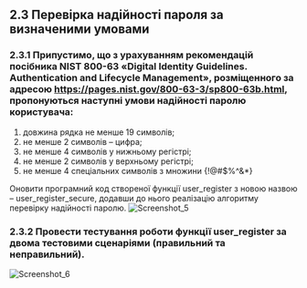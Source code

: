 ## 2.3 Перевірка надійності пароля за визначеними умовами
### 2.3.1 Припустимо, що з урахуванням рекомендацій посібника NIST 800-63 «Digital Identity Guidelines. Authentication and Lifecycle Management», розміщенного за адресою https://pages.nist.gov/800-63-3/sp800-63b.html, пропонуються наступні умови надійності паролю користувача:

1) довжина рядка не менше 19 символів;
2) не менше 2 символів – цифра;
3) не менше 4 символів у нижньому регістрі;
4) не менше 2 символів у верхньому регістрі;
5) не менше 4 спеціальних символів з множини {!@#$%^&*}

Oновити програмний код створеної функції user_register з новою назвою –
user_register_secure, додавши до нього реалізацію алгоритму перевірку надійності паролю.
![Screenshot_5](https://github.com/user-attachments/assets/b054a1e2-ebe4-408f-92ef-67512c550dcd)


### 2.3.2 Провести тестування роботи функції user_register за двома тестовими сценаріями (правильний та неправильний).

![Screenshot_6](https://github.com/user-attachments/assets/b897c6c9-79ba-452a-8507-8c5562ddd977)
